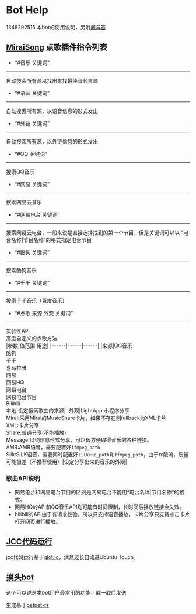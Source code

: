 # Bot Help

1348292515 本bot的使用说明，另附[问与答](https://gitee.com/poly000/bot_help/wikis/FAQ)

## [MiraiSong](https://github.com/khjxiaogu/MiraiSongPlugin) 点歌插件指令列表  
 
* “#音乐 关键词”
-----
自动搜索所有源以找出来找最佳音频来源    


* “#语音 关键词”  
-----
自动搜索所有源，以语音信息的形式发出


* “#外链 关键词”  
-----
自动搜索所有源，以外链信息的形式发出


* “#QQ 关键词”  
-----
搜索QQ音乐


* “#网易 关键词”  
-----
搜索网易云音乐


* “#网易电台 关键词”
-----
搜索网易云电台，一般来说是直接选择找到的第一个节目，但是关键词可以以 “电台名称|节目名称”的格式指定电台节目


* “#酷狗 关键词”
-----
搜索酷狗音乐


* “#千千 关键词”
-----
搜索千千音乐（百度音乐）  


* “#点歌 来源 外观 关键词”
-----
实验性API  
高度自定义的点歌方法  
|参数|值范围|用途|
|------|------|------|
|来源|QQ音乐<br>酷狗<br>千千<br>喜马拉雅<br>网易<br>网易HQ<br>网易电台<br>网易电台节目<br>Bilibili<br>本地|设定搜索歌曲的来源|
|外观|LightApp:小程序分享<br>Mirai:采用Mirai的MusicShare卡片，如果不存在则fallback为XML卡片<br>XML:卡片分享<br>Share:普通分享(不能播放)<br>Message:以纯信息形式分享，可以很方便取得音乐的各种链接。<br>AMR:AMR语音，需要配置好`ffmpeg_path`<br>Silk:SILK语音，需要同时配置好`silkenc_path`和`ffmpeg_path`，由于tx限流，质量可能很差（不推荐使用）|设定分享出来的音乐的外观|

### 歌曲API说明
- 网易电台和网易电台节目的区别是网易电台不能用“电台名称&#124;节目名称”的格式。
- 网易HQ的API和QQ音乐API均可能有时间限制，长时间后播放链接会失效。
- bilibili的API由于有请求校验，所以只支持语音播放，卡片分享只支持点击卡片打开网页进行播放。

## [JCC代码运行](https://github.com/jie65535/mirai-console-jcc-plugin)

jcc代码运行基于[glot.io](https://glot.io/)，消息过长自动进Ubuntu Touch。

## [摸头bot](https://github.com/poly000/BotPlugin)

这个可以说是本bot用户最常用的功能，戳一戳后发送

生成基于[petpet-rs](https://github.com/poly000/petpet-rs)
